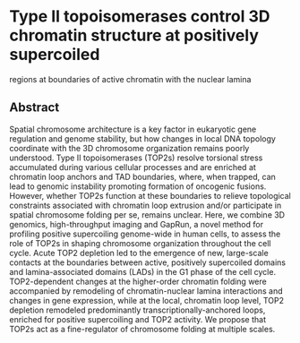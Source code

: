 # Type II topoisomerases control 3D chromatin structure at positively supercoiled 
regions at boundaries of active chromatin with the nuclear lamina 

## Abstract
Spatial chromosome architecture is a key factor in eukaryotic gene regulation 
and genome stability, but how changes in local DNA topology coordinate with the 
3D chromosome organization remains poorly understood. Type II topoisomerases 
(TOP2s) resolve torsional stress accumulated during various cellular processes 
and are enriched at chromatin loop anchors and TAD boundaries, where, when 
trapped, can lead to genomic instability promoting formation of oncogenic 
fusions. However, whether TOP2s function at these boundaries to relieve 
topological constraints associated with chromatin loop extrusion and/or 
participate in spatial chromosome folding per se, remains unclear. Here, we 
combine 3D genomics, high-throughput imaging and GapRun, a novel method for 
profiling positive supercoiling genome-wide in human cells, to assess the role 
of TOP2s in shaping chromosome organization throughout the cell cycle. Acute 
TOP2 depletion led to the emergence of new, large-scale contacts at the 
boundaries between active, positively supercoiled domains and lamina-associated 
domains (LADs) in the G1 phase of the cell cycle. TOP2-dependent changes at the 
higher-order chromatin folding were accompanied by remodeling of 
chromatin-nuclear lamina interactions and changes in gene expression, while at 
the local, chromatin loop level, TOP2 depletion remodeled predominantly 
transcriptionally-anchored loops, enriched for positive supercoiling and TOP2 
activity. We propose that TOP2s act as a fine-regulator of chromosome folding 
at multiple scales. 

